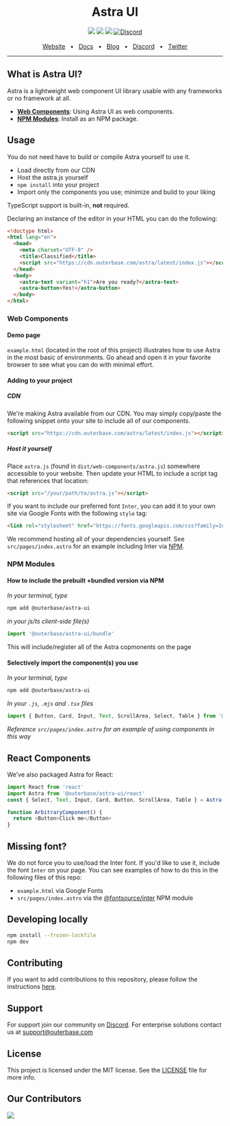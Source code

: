 <div align="center">
    <h1>Astra UI</h1>
    <a href="https://www.npmjs.com/package/@outerbase/astra-ui"><img src="https://img.shields.io/npm/v/@outerbase/astra-ui.svg?style=flat" /></a>
    <a href="https://github.com/outerbase/astra-ui/blob/main/CONTRIBUTING.md"><img src="https://img.shields.io/badge/PRs-welcome-brightgreen.svg" /></a>
    <a href="https://github.com/"><img src="https://img.shields.io/badge/license-MIT-blue" /></a>
    <a href="https://discord.gg/4M6AXzGG84"><img alt="Discord" src="https://img.shields.io/discord/1123612147704934400?label=Discord"></a>
    <br />
    <br />
    <a href="https://www.outerbase.com/">Website</a>
    <span>&nbsp;&nbsp;•&nbsp;&nbsp;</span>
    <a href="https://docs.outerbase.com/">Docs</a>
    <span>&nbsp;&nbsp;•&nbsp;&nbsp;</span>
    <a href="https://www.outerbase.com/blog/">Blog</a>
    <span>&nbsp;&nbsp;•&nbsp;&nbsp;</span>
    <a href="https://discord.gg/4M6AXzGG84">Discord</a>
    <span>&nbsp;&nbsp;•&nbsp;&nbsp;</span>
    <a href="https://twitter.com/outerbase">Twitter</a>
    <br />
    <hr />
</div>

## What is Astra UI?

Astra is a lightweight web component UI library usable with any frameworks or no framework at all.

- [**Web Components**](#web-components): Using Astra UI as web components.
- [**NPM Modules**](#npm-modules): Install as an NPM package.

## Usage

You do not need have to build or compile Astra yourself to use it.

- Load directly from our CDN
- Host the astra.js yourself
- `npm install` into your project
- Import only the components you use; minimize and build to your liking

TypeScript support is built-in, **not** required.

Declaring an instance of the editor in your HTML you can do the following:

```html
<!doctype html>
<html lang="en">
  <head>
    <meta charset="UTF-8" />
    <title>Classified</title>
    <script src="https://cdn.outerbase.com/astra/latest/index.js"></script>
  </head>
  <body>
    <astra-text variant="h1">Are you ready?</astra-text>
    <astra-button>Yes!</astra-button>
  </body>
</html>
```

### Web Components

#### Demo page

`example.html` (located in the root of this project) illustrates how to use Astra in the most basic of environments. Go ahead and open it in your favorite browser to see what you can do with minimal effort.

#### Adding to your project

##### CDN

We're making Astra available from our CDN. You may simply copy/paste the following snippet onto your site to include all of our components.

```html
<script src="https://cdn.outerbase.com/astra/latest/index.js"></script>
```

##### Host it yourself

Place `astra.js` (found in `dist/web-components/astra.js`) somewhere accessible to your website. Then update your HTML to include a script tag that references that location:

```html
<script src="/your/path/to/astra.js"></script>
```

If you want to include our preferred font `Inter`, you can add it to your own site via Google Fonts with the following `style` tag:

```html
<link rel="stylesheet" href="https://fonts.googleapis.com/css?family=Inter:400,500,600,700&display=swap" />
```

We recommend hosting all of your dependencies yourself. See `src/pages/index.astro` for an example including Inter via [NPM](https://www.npmjs.com).

### NPM Modules

#### How to include the prebuilt +bundled version via NPM

_In your terminal, type_

```sh
npm add @outerbase/astra-ui
```

_in your js/ts client-side file(s)_

```ts
import '@outerbase/astra-ui/bundle'
```

This will include/register all of the Astra copmonents on the page

#### Selectively import the component(s) you use

_In your terminal, type_

```sh
npm add @outerbase/astra-ui
```

_In your `.js`, `.mjs` and `.tsx` files_

```ts
import { Button, Card, Input, Text, ScrollArea, Select, Table } from '@outerbase/astra-ui/components'
```

_Reference `src/pages/index.astro` for an example of using components in this way_

## React Components

We've also packaged Astra for React:

```js
import React from 'react'
import Astra from '@outerbase/astra-ui/react'
const { Select, Text, Input, Card, Button, ScrollArea, Table } = Astra(React)

function ArbitraryComponent() {
  return <Button>Click me</Button>
}
```

## Missing font?

We do not force you to use/load the Inter font. If you'd like to use it, include the font `Inter` on your page. You can see examples of how to do this in the following files of this repo:

- `example.html` via Google Fonts
- `src/pages/index.astro` via the [@fontsource/inter](https://www.npmjs.com/package/@fontsource/inter) NPM module

## Developing locally

```sh
npm install --frozen-lockfile
npm dev
```

## Contributing

If you want to add contributions to this repository, please follow the instructions [here](contributing.md).

## Support

For support join our community on [Discord](https://discord.gg/4M6AXzGG84). For enterprise solutions contact us at [support@outerbase.com](mailto:support@outerbase.com)

## License

This project is licensed under the MIT license. See the [LICENSE](./LICENSE.txt) file for more info.

## Our Contributors

<img align="left" src="https://contributors-img.web.app/image?repo=outerbase/astra-ui"/>

